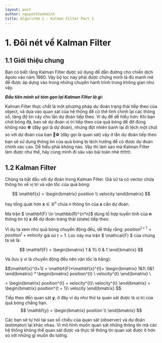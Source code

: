 ```yaml
---
layout: post
author: nguyenthanhminh
title: Algorithm 1 - Kalman Filter Part 1
---
```


# 1. Đôi nét về Kalman Filter

## 1.1 Giới thiệu chung
Bạn có biết rằng Kalman Filter được sử dụng để dẫn đường cho
chiến dịch Apolo vào năm 1960. Vậy bộ lọc này phải được chứng minh
là đủ manh mẽ để được áp dựng vào trong những chuyến hành trình
trong không gian như vậy.

***Đầu tiên mình sẽ tóm gọn lại Kalman Filter là gì:***

Kalman Filter thực chất là một phương pháp dự đoán trạng thái tiếp theo của object, và dựa vào quan sát của hệ thống để có thê tinh chỉnh lại các thông số, tăng độ tin cây cho lần dự đoán tiếp theo. Ví dụ để dễ hiểu hơn: Khi bạn chơi bóng đá, ban sẽ dự đoán vị trí tiếp theo của quả bóng để đỡ đúng không nào ️⚽ (đây gọi là dự đoán), nhưng đột
nhiên banh lại đi lệch một chút so với dự đoán của bạn 💨⚽ (đây gọi là quan sát) vậy ở lần dự đoán tiếp theo bạn sẽ sử dụng thông tin của quả bóng bị lệch hướng để có được dự đoán chính xác cao. Dễ hiểu phải không nào. Vậy thì làm sao mà Kalman Filter làm được như thế, hãy cùng mình
đi sâu vào bài toán nhé 🤓🤓🤓.

## 1.2 Kalman Filter
Chúng ta bắt đầu với dự đoán trong Kalman Filter.
Giả sử ta có vector chứa thông tin về vị trí và vận tốc của quả bóng: 

$$ \mathbf{x} = \begin{bmatrix} 
position \\
velocity
\end{bmatrix} $$ 

hay tổng quát hơn $\mathbf{x} \in \mathbb{R}^{n}$ chứa n thông tin của $\mathbf{x}$ cần dự đoán. 

Ma trận $ \mathbf{F} \in \mathbb{R}^{n*n}$ dùng tổ hợp tuyến tính của $\mathbf{n}$ thông tin từ $\mathbf{x}$ để dự đoán tráng thái (state) tiếp theo. 

Ví dụ ta xem như quả bóng chuyển động đều, dễ thấy rằng: $position^{t+1} = position^{t} + velocity$ giả sử $t = 1$. Lúc này ma trận $ \mathcal{F} $ của chúng ta sẽ là: 

$$ \mathbf{F} = \begin{bmatrix}
1 & 1\\ 
0 & 1
\end{bmatrix} $$ 

Và (lưu ý vì là chuyển động đều nên vận tốc là hằng):

$$\mathbf{x}^{t+1} = \mathbf{F}*\mathbf{x}^{t}= \begin{bmatrix}
1&1\\ 
0&1
\end{bmatrix} 
* 
\begin{bmatrix}
position^{t} \\
velocity^{t}
\end{bmatrix} \\ 

= \begin{bmatrix}
position^{t} + velocity^{t}\\
velocity^{t}
\end{bmatrix}
= \begin{bmatrix}
position^{t + 1}\\
velocity
\end{bmatrix}
$$ 

Tiếp theo đến quan sát $\mathbf{y}$, ở đây ví dụ như thứ ta quan sát được là vị trị của quả bóng chẳng hạn. 
$$ \mathbf{y} = \begin{bmatrix}
position \\
\end{bmatrix} $$ 

Các bạn sẽ tự hỏi tại sao số chiều của quan sát (observer) và dự đoán (estimator) lại khác nhau. Vì mô hình muốn quan sát những thông tin mà các hệ thống không thể quan sát được và thực tế thông tin quan sát được ít hơn so với những gì muốn đo lường.